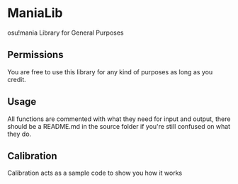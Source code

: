 # ManiaLib
osu!mania Library for General Purposes

## Permissions
You are free to use this library for any kind of purposes as long as you credit.  
  
## Usage
All functions are commented with what they need for input and output, there should be a README.md in the source folder if you're still confused on what they do.

## Calibration
Calibration acts as a sample code to show you how it works
